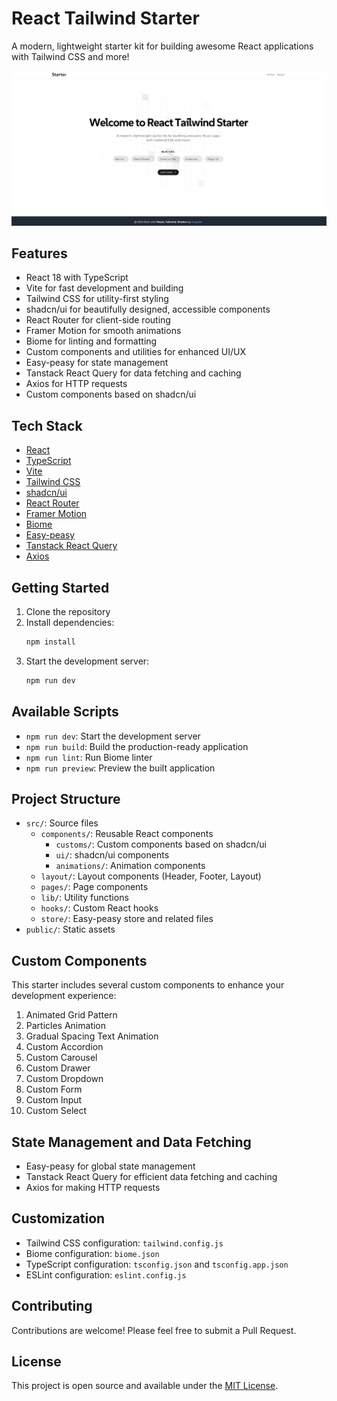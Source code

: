 # React Tailwind Starter

A modern, lightweight starter kit for building awesome React applications with Tailwind CSS and more!

![Project Starter Visual](./public/visual.png)

## Features

- React 18 with TypeScript
- Vite for fast development and building
- Tailwind CSS for utility-first styling
- shadcn/ui for beautifully designed, accessible components
- React Router for client-side routing
- Framer Motion for smooth animations
- Biome for linting and formatting
- Custom components and utilities for enhanced UI/UX
- Easy-peasy for state management
- Tanstack React Query for data fetching and caching
- Axios for HTTP requests
- Custom components based on shadcn/ui

## Tech Stack

- [React](https://reactjs.org/)
- [TypeScript](https://www.typescriptlang.org/)
- [Vite](https://vitejs.dev/)
- [Tailwind CSS](https://tailwindcss.com/)
- [shadcn/ui](https://ui.shadcn.com/)
- [React Router](https://reactrouter.com/)
- [Framer Motion](https://www.framer.com/motion/)
- [Biome](https://biomejs.dev/)
- [Easy-peasy](https://easy-peasy.vercel.app/)
- [Tanstack React Query](https://tanstack.com/query/latest)
- [Axios](https://axios-http.com/)

## Getting Started

1. Clone the repository
2. Install dependencies:
   ```bash
   npm install
   ```
3. Start the development server:
   ```bash
   npm run dev
   ```

## Available Scripts

- `npm run dev`: Start the development server
- `npm run build`: Build the production-ready application
- `npm run lint`: Run Biome linter
- `npm run preview`: Preview the built application

## Project Structure

- `src/`: Source files
  - `components/`: Reusable React components
    - `customs/`: Custom components based on shadcn/ui
    - `ui/`: shadcn/ui components
    - `animations/`: Animation components
  - `layout/`: Layout components (Header, Footer, Layout)
  - `pages/`: Page components
  - `lib/`: Utility functions
  - `hooks/`: Custom React hooks
  - `store/`: Easy-peasy store and related files
- `public/`: Static assets

## Custom Components

This starter includes several custom components to enhance your development experience:

1. Animated Grid Pattern
2. Particles Animation
3. Gradual Spacing Text Animation
4. Custom Accordion
5. Custom Carousel
6. Custom Drawer
7. Custom Dropdown
8. Custom Form
9. Custom Input
10. Custom Select

## State Management and Data Fetching

- Easy-peasy for global state management
- Tanstack React Query for efficient data fetching and caching
- Axios for making HTTP requests

## Customization

- Tailwind CSS configuration: `tailwind.config.js`
- Biome configuration: `biome.json`
- TypeScript configuration: `tsconfig.json` and `tsconfig.app.json`
- ESLint configuration: `eslint.config.js`

## Contributing

Contributions are welcome! Please feel free to submit a Pull Request.

## License

This project is open source and available under the [MIT License](LICENSE).